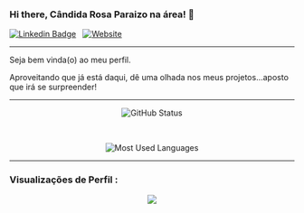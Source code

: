 ### Hi there, Cândida Rosa Paraizo na área! 👋

[![Linkedin Badge](https://img.shields.io/badge/-crparaizo-blue?style=flat-square&logo=Linkedin&logoColor=white&link=https://www.linkedin.com/in/crparaizo/)](https://www.linkedin.com/in/crparaizo/) &nbsp; <a href="https://crparaizo.github.io" target="_blank"><img alt="Website" src="https://img.shields.io/badge/Website-https://crparaizo.github.io-blue?style=flat&logo=google-chrome"></a>

<hr>

Seja bem vinda(o) ao meu perfil.

Aproveitando que já está daqui, dê uma olhada nos meus projetos...aposto que irá se surpreender!

<hr>

<p align="center">
  <img src="https://github-readme-stats.vercel.app/api/top-langs/?username=crparaizo&theme=radical&hide=glsl,python" alt="GitHub Status"/>
</p>

<br/>

<p align="center">
  <img src="https://github-readme-stats.vercel.app/api?username=crparaizo&&show_icons=true&theme=radical&count_private=true&include_all_commits=true" alt="Most Used Languages">
</p>

<hr>

### Visualizações de Perfil :<br>
<p align="center">
 <img src="https://profile-counter.glitch.me/crparaizo/count.svg" />
</p>

<!--
**crparaizo/crparaizo** is a ✨ _special_ ✨ repository because its `README.md` (this file) appears on your GitHub profile.

Here are some ideas to get you started:

- 🔭 I’m currently working on ...
- 🌱 I’m currently learning ...
- 👯 I’m looking to collaborate on ...
- 🤔 I’m looking for help with ...
- 💬 Ask me about ...
- 📫 How to reach me: ...
- 😄 Pronouns: ...
- ⚡ Fun fact: ...
-->
